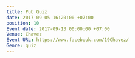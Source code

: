 ```yaml
---
title: Pub Quiz
date: 2017-09-05 16:20:00 +07:00
position: 10
Event date: 2017-09-13 00:00:00 +07:00
Venue: Chavez
Event URL: https://www.facebook.com/19Chavez/
Genre: quiz
---
```


